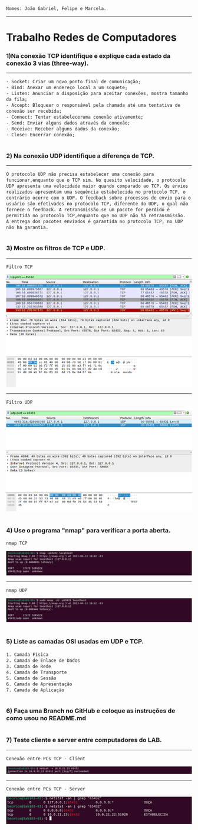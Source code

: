     Nomes: João Gabriel, Felipe e Marcela.
***

# Trabalho Redes de Computadores


### 1)Na conexão TCP identifique e explique cada estado da conexão 3 vias (three-way).
***
    - Socket: Criar um novo ponto final de comunicação;
    - Bind: Anexar um endereço local a um soquete;
    - Listen: Anunciar a disposição para aceitar conexões, mostra tamanho da fila;
    - Accept: Bloquear o responsável pela chamada até uma tentativa de conexão ser recebida;
    - Connect: Tentar estabeleceruma conexão ativamente;
    - Send: Enviar alguns dados através da conexão;
    - Receive: Receber alguns dados da conexão;
    - Close: Encerrar conexão;
#
### 2) Na conexão UDP identifique a diferença de TCP.
***
    O protocolo UDP não precisa estabelecer uma conexão para funcionar,enquanto que o TCP sim. No quesito velocidade, o protocolo UDP apresenta uma velocidade maior quando comparado ao TCP. Os envios realizados apresentam uma sequência estabelecida no protocolo TCP, o contrário ocorre com o UDP. O feedback sobre processos de envio para o usuário são efetivados no protocolo TCP, diferente do UDP, o qual não fornece o feedback. A retransmissão se um pacote for perdido é permitida no protocolo TCP,enquanto que no UDP não há retransmissão.
    A entrega dos pacotes enviados é garantida no protocolo TCP, no UDP não há garantia.
#

### 3) Mostre os filtros de TCP e UDP.
***
    Filtro TCP
![Filtro TCP](./Imagens/TCP.png)
***
    Filtro UDP
![Filtro UDP](./Imagens/UDP.png)
#
### 4) Use o programa "nmap" para verificar a porta aberta.
    nmap TCP
![nmap TCP](./Imagens/nmap-TCP.png)
***
    nmap UDP
![nmap UDP](./Imagens/nmap-UDP.png)
#
### 5) Liste as camadas OSI usadas em UDP e TCP.

    1. Camada Física
    2. Camada de Enlace de Dados
    3. Camada de Rede
    4. Camada de Transporte
    5. Camada de Sessão
    6. Camada de Apresentação
    7. Camada de Aplicação
#
### 6) Faça uma Branch no GitHub e coloque as instruções de como usou no README.md
#
### 7) Teste cliente e server entre computadores do LAB.
***
    Conexão entre PCs TCP - Client
![Conexão entre PCs TCP - Cliente](./Imagens/conexao-PCs-cliente.png)

***
    Conexão entre PCs TCP - Server
![Conexão entre PCs TCP - Server](./Imagens/conexao-PCs-server.png)

#

